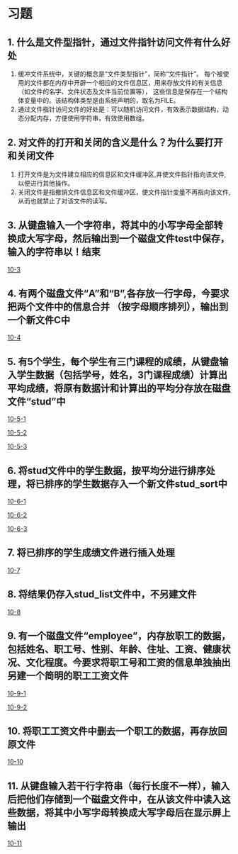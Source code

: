 # 习题

## 1. 什么是文件型指针，通过文件指针访问文件有什么好处

1. 缓冲文件系统中，关键的概念是“文件类型指针”，简称“文件指针”。
 每个被使用的文件都在内存中开辟一个相应的文件信息区，用来存放文件的有关信息（如文件的名字、文件状态及文件当前位置等），
 这些信息是保存在一个结构体变量中的。该结构体类型是由系统声明的，取名为FILE。
2. 通过文件指针访问文件的好处是：可以随机访问文件，有效表示数据结构，动态分配内存，方便使用字符串，有效使用数组。

## 2. 对文件的打开和关闭的含义是什么？为什么要打开和关闭文件

1. 打开文件是为文件建立相应的信息区和文件缓冲区,并使文件指针指向该文件,以便进行其他操作。
2. 关闭文件是指撤销文件信息区和文件缓冲区，使文件指针变量不再指向该文件,从而也就禁止了对该文件的读写。

## 3. 从键盘输入一个字符串，将其中的小写字母全部转换成大写字母，然后输出到一个磁盘文件test中保存，输入的字符串以！结束

[10-3](xt10-3.c)

## 4. 有两个磁盘文件“A”和“B”,各存放一行字母，今要求把两个文件中的信息合并 （按字母顺序排列），输出到一个新文件C中

[10-4](xt10-4.c)

## 5. 有5个学生，每个学生有三门课程的成绩，从键盘输入学生数据（包括学号，姓名，3门课程成绩）计算出平均成绩，将原有数据计和计算出的平均分存放在磁盘文件“stud”中

[10-5-1](xt10-5-1.c)

[10-5-2](xt10-5-2.c)

[10-5-3](xt10-5-3.c)

## 6. 将stud文件中的学生数据，按平均分进行排序处理，将已排序的学生数据存入一个新文件stud_sort中

[10-6-1](xt10-6-1.c)

[10-6-2](xt10-6-2.c)

[10-6-3](xt10-6-3.c)

## 7. 将已排序的学生成绩文件进行插入处理

[10-7](xt10-7.c)

## 8. 将结果仍存入stud_list文件中，不另建文件

[10-8](xt10-8.c)

## 9. 有一个磁盘文件“employee”，内存放职工的数据，包括姓名、职工号、性别、年龄、住址、工资、健康状况、文化程度。今要求将职工号和工资的信息单独抽出另建一个简明的职工工资文件

[10-9-1](xt10-9-1.c)

[10-9-2](xt10-9-2.c)

## 10. 将职工工资文件中删去一个职工的数据，再存放回原文件

[10-10](xt10-10.c)

## 11. 从键盘输入若干行字符串（每行长度不一样），输入后把他们存储到一个磁盘文件中，在从该文件中读入这些数据，将其中小写字母转换成大写字母后在显示屏上输出

[10-11](xt10-11.c)
